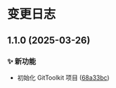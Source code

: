 # 变更日志

## 1.1.0 (2025-03-26)

### ✨ 新功能

* 初始化 GitToolkit 项目 ([68a33bc](https://github.com/ClarityJS/GitToolkit/commit/68a33bc46a87a06a0adc7ac73c6ee473bee1f97b))
